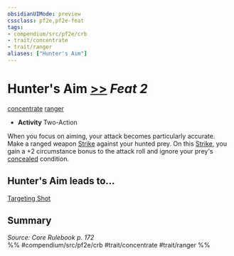 ```yaml
---
obsidianUIMode: preview
cssclass: pf2e,pf2e-feat
tags:
- compendium/src/pf2e/crb
- trait/concentrate
- trait/ranger
aliases: ["Hunter's Aim"]
---
```

# Hunter's Aim  [>>](chapter-9-playing-the-game.md#Actions "Two-Action") *Feat 2*  
[concentrate](concentrate.md "Concentrate Action & Ability Trait")  [ranger](Reference/Rules/Traits/ranger.md "Ranger Class Trait")  

- **Activity** Two-Action

When you focus on aiming, your attack becomes particularly accurate. Make a ranged weapon [Strike](strike.md) against your hunted prey. On this [Strike](strike.md), you gain a +2 circumstance bonus to the attack roll and ignore your prey's [concealed](conditions.md#Concealed) condition.

## Hunter's Aim leads to...

[Targeting Shot](targeting-shot.md)

## Summary

*Source: Core Rulebook p. 172*  
%% #compendium/src/pf2e/crb #trait/concentrate #trait/ranger %%